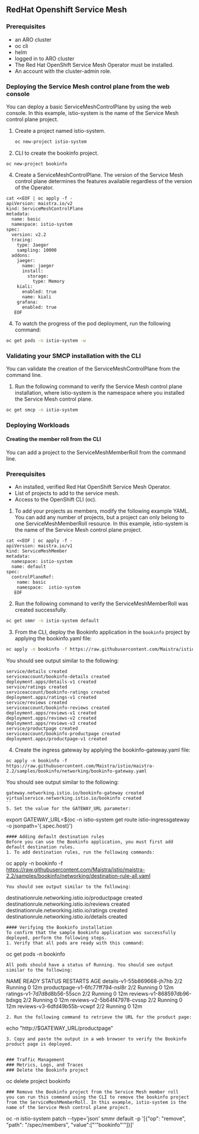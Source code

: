 ## RedHat Openshift Service Mesh

### Prerequisites

* an ARO cluster
* oc cli
* helm
* logged in to ARO cluster
* The Red Hat OpenShift Service Mesh Operator must be installed.
* An account with the cluster-admin role.

### Deploying the Service Mesh control plane from the web console
You can deploy a basic ServiceMeshControlPlane by using the web console. In this example, istio-system is the name of the Service Mesh control plane project.

1. Create a project named istio-system.
   ```bash
   oc new-project istio-system
   ```
2. CLI to create the bookinfo project.
```
oc new-project bookinfo
```
4. Create a ServiceMeshControlPlane. The version of the Service Mesh control plane determines the features available regardless of the version of the Operator.
```
cat <<EOF | oc apply -f - 
apiVersion: maistra.io/v2
kind: ServiceMeshControlPlane
metadata:
  name: basic
  namespace: istio-system
spec:
  version: v2.2
  tracing:
    type: Jaeger
    sampling: 10000
  addons:
    jaeger:
      name: jaeger
      install:
        storage:
          type: Memory
    kiali:
      enabled: true
      name: kiali
    grafana:
      enabled: true
   EOF
```
4. To watch the progress of the pod deployment, run the following command:
```bash
oc get pods -n istio-system -w
```
### Validating your SMCP installation with the CLI
You can validate the creation of the ServiceMeshControlPlane from the command line.
1. Run the following command to verify the Service Mesh control plane installation, where istio-system is the namespace where you installed the Service Mesh control plane.
```bash
oc get smcp -n istio-system
```
### Deploying Workloads
#### Creating the member roll from the CLI
You can add a project to the ServiceMeshMemberRoll from the command line.

### Prerequisites
* An installed, verified Red Hat OpenShift Service Mesh Operator.
* List of projects to add to the service mesh.
* Access to the OpenShift CLI (oc).
1. To add your projects as members, modify the following example YAML. You can add any number of projects, but a project can only belong to one ServiceMeshMemberRoll resource. In this example, istio-system is the name of the Service Mesh control plane project.
```
cat <<EOF | oc apply -f - 
apiVersion: maistra.io/v1
kind: ServiceMeshMember
metadata:
  namespace: istio-system
  name: default
spec:
  controlPlaneRef:
    name: basic
    namespace:  istio-system
   EOF
```
2. Run the following command to verify the ServiceMeshMemberRoll was created successfully.
```bash
oc get smmr -n istio-system default
```
3. From the CLI, deploy the Bookinfo application in the `bookinfo` project by applying the bookinfo.yaml file:
```bash
oc apply -n bookinfo -f https://raw.githubusercontent.com/Maistra/istio/maistra-2.2/samples/bookinfo/platform/kube/bookinfo.yaml
```
You should see output similar to the following:
```
service/details created
serviceaccount/bookinfo-details created
deployment.apps/details-v1 created
service/ratings created
serviceaccount/bookinfo-ratings created
deployment.apps/ratings-v1 created
service/reviews created
serviceaccount/bookinfo-reviews created
deployment.apps/reviews-v1 created
deployment.apps/reviews-v2 created
deployment.apps/reviews-v3 created
service/productpage created
serviceaccount/bookinfo-productpage created
deployment.apps/productpage-v1 created
```
4. Create the ingress gateway by applying the bookinfo-gateway.yaml file:
```
oc apply -n bookinfo -f https://raw.githubusercontent.com/Maistra/istio/maistra-2.2/samples/bookinfo/networking/bookinfo-gateway.yaml
```
You should see output similar to the following:
```
gateway.networking.istio.io/bookinfo-gateway created
virtualservice.networking.istio.io/bookinfo created
``
5. Set the value for the GATEWAY_URL parameter:
```
export GATEWAY_URL=$(oc -n istio-system get route istio-ingressgateway -o jsonpath='{.spec.host}')
```
#### Adding default destination rules
Before you can use the Bookinfo application, you must first add default destination rules.
1. To add destination rules, run the following commands:
```
oc apply -n bookinfo -f https://raw.githubusercontent.com/Maistra/istio/maistra-2.2/samples/bookinfo/networking/destination-rule-all.yaml
```
You should see output similar to the following:
```
destinationrule.networking.istio.io/productpage created
destinationrule.networking.istio.io/reviews created
destinationrule.networking.istio.io/ratings created
destinationrule.networking.istio.io/details created
```
#### Verifying the Bookinfo installation
To confirm that the sample Bookinfo application was successfully deployed, perform the following steps.
1. Verify that all pods are ready with this command:
```
oc get pods -n bookinfo
```
All pods should have a status of Running. You should see output similar to the following:
```
NAME                              READY   STATUS    RESTARTS   AGE
details-v1-55b869668-jh7hb        2/2     Running   0          12m
productpage-v1-6fc77ff794-nsl8r   2/2     Running   0          12m
ratings-v1-7d7d8d8b56-55scn       2/2     Running   0          12m
reviews-v1-868597db96-bdxgq       2/2     Running   0          12m
reviews-v2-5b64f47978-cvssp       2/2     Running   0          12m
reviews-v3-6dfd49b55b-vcwpf       2/2     Running   0          12m
```
2. Run the following command to retrieve the URL for the product page:
```
echo "http://$GATEWAY_URL/productpage"
```
3. Copy and paste the output in a web browser to verify the Bookinfo product page is deployed.


### Traffic Management
### Metrics, Logs, and Traces
### Delete the Bookinfo project
```
oc delete project bookinfo
```
### Remove the Bookinfo project from the Service Mesh member roll
you can run this command using the CLI to remove the bookinfo project from the ServiceMeshMemberRoll. In this example, istio-system is the name of the Service Mesh control plane project.
```
oc -n istio-system patch --type='json' smmr default -p '[{"op": "remove", "path": "/spec/members", "value":["'"bookinfo"'"]}]'
```
